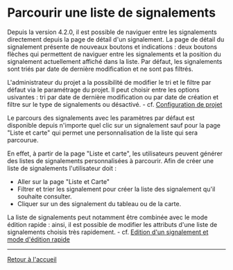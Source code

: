 # Parcourir une liste de signalements

Depuis la version 4.2.0, il est possible de naviguer entre les signalements directement depuis la page de détail d'un signalement. La page de détail du signalement présente de nouveaux boutons et indications : deux boutons flèches qui permettent de naviguer entre les signalements et la position du signalement actuellement affiché dans la liste. Par défaut, les signalements sont triés par date de dernière modification et ne sont pas filtrés.

L'administrateur du projet a la possibilité de modifier le tri et le filtre par défaut via le paramétrage du projet. Il peut choisir entre les options usivantes : tri par date de dernière modification ou par date de création et filtre sur le type de signalements ou désactivé. - cf. [Configuration de projet](project_settings.md)

Le parcours des signalements avec les paramètres par défaut est disponible depuis n'importe quel clic sur un signalement sauf pour la page "Liste et carte" qui permet une personnalisation de la liste qui sera parcourue.

En effet, à partir de la page "Liste et carte", les utilisateurs peuvent générer des listes de signalements personnalisées à parcourir. Afin de créer une liste de signalements l'utilisateur doit :
* Aller sur la page "Liste et Carte"
* Filtrer et trier les signalement pour créer la liste des signalement qu'il souhaite consulter.
* Cliquer sur un des signalement du tableau ou de la carte.

La liste de signalements peut notamment être combinée avec le mode édition rapide : ainsi, il est possible de modifier les attributs d'une liste de signalements choisis très rapidement.  - cf. [Edition d'un signalement et mode d'édition rapide](feature_editing.md)

---

[Retour à l'accueil](<index.md>)
